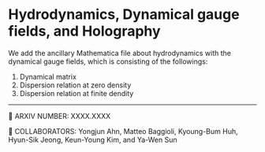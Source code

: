 # Hydrodynamics, Dynamical gauge fields, and Holography
We add the ancillary Mathematica file about hydrodynamics with the dynamical gauge fields, which is consisting of the followings:
1. Dynamical matrix
2. Dispersion relation at zero density
3. Dispersion relation at finite dendity

---
:page_facing_up: ARXIV NUMBER: XXXX.XXXX

:busts_in_silhouette: COLLABORATORS: Yongjun Ahn, Matteo Baggioli, Kyoung-Bum Huh, Hyun-Sik Jeong, Keun-Young Kim, and Ya-Wen Sun
